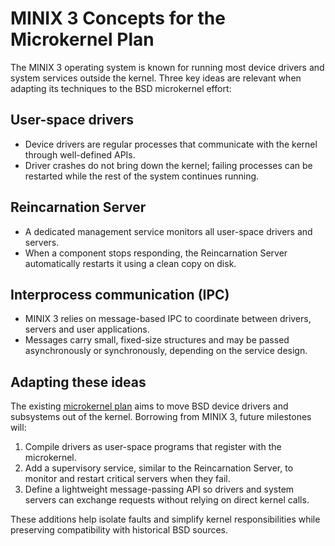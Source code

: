 # MINIX 3 Concepts for the Microkernel Plan

The MINIX 3 operating system is known for running most device drivers and system
services outside the kernel. Three key ideas are relevant when adapting its
techniques to the BSD microkernel effort:

## User-space drivers
- Device drivers are regular processes that communicate with the kernel through
  well-defined APIs.
- Driver crashes do not bring down the kernel; failing processes can be
  restarted while the rest of the system continues running.

## Reincarnation Server
- A dedicated management service monitors all user-space drivers and servers.
- When a component stops responding, the Reincarnation Server automatically
  restarts it using a clean copy on disk.

## Interprocess communication (IPC)
- MINIX 3 relies on message-based IPC to coordinate between drivers, servers and
  user applications.
- Messages carry small, fixed-size structures and may be passed asynchronously or
  synchronously, depending on the service design.

## Adapting these ideas
The existing [microkernel plan](microkernel_plan.md) aims to move BSD device
drivers and subsystems out of the kernel. Borrowing from MINIX 3, future
milestones will:
1. Compile drivers as user-space programs that register with the microkernel.
2. Add a supervisory service, similar to the Reincarnation Server, to monitor and
   restart critical servers when they fail.
3. Define a lightweight message-passing API so drivers and system servers can
   exchange requests without relying on direct kernel calls.

These additions help isolate faults and simplify kernel responsibilities while
preserving compatibility with historical BSD sources.

